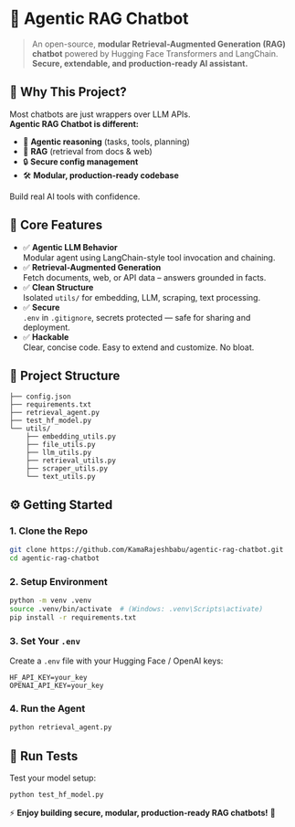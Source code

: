 # 🤖 Agentic RAG Chatbot

> An open-source, **modular Retrieval-Augmented Generation (RAG) chatbot** powered by Hugging Face Transformers and LangChain.  
> **Secure, extendable, and production-ready AI assistant.**

## 🚀 Why This Project?

Most chatbots are just wrappers over LLM APIs.  
**Agentic RAG Chatbot is different:**

- 🧩 **Agentic reasoning** (tasks, tools, planning)
- 📖 **RAG** (retrieval from docs & web)
- 🔒 **Secure config management**
- 🛠️ **Modular, production-ready codebase**

Build real AI tools with confidence.

## 🧠 Core Features

- ✅ **Agentic LLM Behavior**  
  Modular agent using LangChain-style tool invocation and chaining.
- ✅ **Retrieval-Augmented Generation**  
  Fetch documents, web, or API data – answers grounded in facts.
- ✅ **Clean Structure**  
  Isolated `utils/` for embedding, LLM, scraping, text processing.
- ✅ **Secure**  
  `.env` in `.gitignore`, secrets protected — safe for sharing and deployment.
- ✅ **Hackable**  
  Clear, concise code. Easy to extend and customize. No bloat.

## 📁 Project Structure

```text
├── config.json
├── requirements.txt
├── retrieval_agent.py
├── test_hf_model.py
└── utils/
    ├── embedding_utils.py
    ├── file_utils.py
    ├── llm_utils.py
    ├── retrieval_utils.py
    ├── scraper_utils.py
    └── text_utils.py
```

## ⚙️ Getting Started

### 1. Clone the Repo

```bash
git clone https://github.com/KamaRajeshbabu/agentic-rag-chatbot.git
cd agentic-rag-chatbot
```

### 2. Setup Environment

```bash
python -m venv .venv
source .venv/bin/activate  # (Windows: .venv\Scripts\activate)
pip install -r requirements.txt
```

### 3. Set Your `.env`

Create a `.env` file with your Hugging Face / OpenAI keys:

```env
HF_API_KEY=your_key
OPENAI_API_KEY=your_key
```

### 4. Run the Agent

```bash
python retrieval_agent.py
```

## 🧪 Run Tests

Test your model setup:

```bash
python test_hf_model.py
```



⚡ **Enjoy building secure, modular, production-ready RAG chatbots!** 🚀

